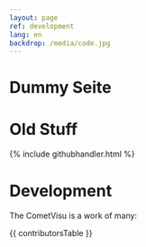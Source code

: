 ```yaml
---
layout: page
ref: development
lang: en
backdrop: /media/code.jpg
---
```


Dummy Seite
===========

Old Stuff
=========

{% include githubhandler.html %}

Development
===========

The CometVisu is a work of many:

{{ contributorsTable }}